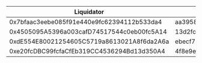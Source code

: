 | Liquidator                                 | Commit                                   | Network    |
|--------------------------------------------|------------------------------------------|------------|
| 0x7bfaac3eebe085f91e440e9fc62394112b533da4 | aa3958c37fe2ed47b77b0160e6896b071e6af4b4 | optimism   |
| 0x4505095A5396a003cafD74517544c0eb00fc5A14 | 13d2fc4d4d9688a3a9880c2ad656a90d46fa29b6 | optimism   |
| 0xdE554E80021254605C5719a8613021A8f6da2A6a | ebecf70eb40c72166ff3bd69ee72732db5f92e9d | optimism   |
| 0xe20fcDBC99fcfaCfEb319CC4536294Bd13d350A4 | 4f8e9ea27b384a626542a5051db76df9822cf118 | universal  |
